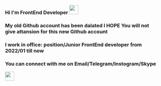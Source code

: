 ### Hi I'm FrontEnd Developer  <img src="https://c.tenor.com/SNL9_xhZl9oAAAAi/waving-hand-joypixels.gif" width = "30px"> </br>
### My old Github account has been dalated I HOPE You will not give attansion for this new Github account</br>
### I work in office: position/Junior FrontEnd developer from 2022/01 till now
### You can connect with me on Email/Telegram/Instogram/Skype </br>
<a href = "nodirbekdedamirzaev@gmail.com"><img src ="https://encrypted-tbn0.gstatic.com/images?q=tbn:ANd9GcTqDCj1Tsszcidh0g9aN01Nav_ZMvWNqWOKi2Me05YDAL9jpoa0mOu3MlM2uLMHto5QQDg&usqp=CAU" width  = "30px"></a>
 
